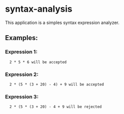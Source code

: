 # syntax-analysis

This application is a simples syntax expression analyzer.

## Examples: 

### Expression 1: 
  ```
    2 * 5 * 6 will be accepted
  ```
### Expression 2: 
  ```
    2 * (5 * (3 + 20) - 4) + 9 will be accepted
  ```

### Expression 3: 
  ```
    2 * (5 * (3 + 20) - 4 + 9 will be rejected
  ```